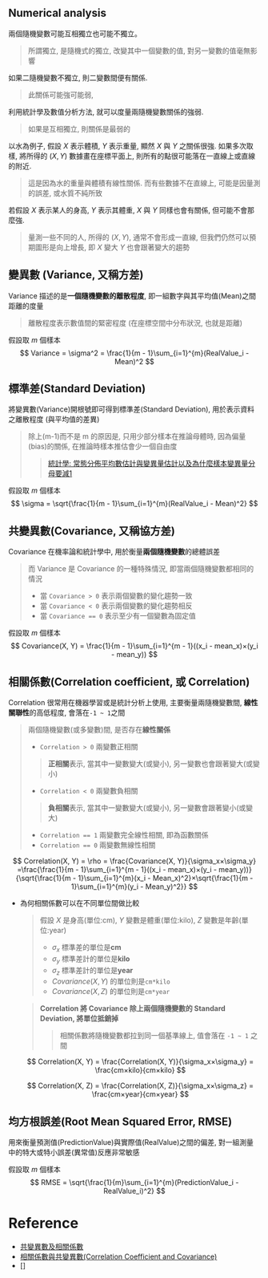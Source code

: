 Numerical analysis
----

兩個隨機變數可能互相獨立也可能不獨立。
> 所謂獨立, 是隨機式的獨立, 改變其中一個變數的值, 對另一變數的值毫無影響

如果二隨機變數不獨立, 則二變數間便有關係.
> 此關係可能強可能弱,

利用統計學及數值分析方法, 就可以度量兩隨機變數關係的強弱.
> 如果是互相獨立, 則關係是最弱的

以水為例子, 假設 $X$ 表示體積, $Y$ 表示重量, 顯然 $X$ 與 $Y$ 之關係很強.
如果多次取樣, 將所得的 $(X,Y)$ 數據畫在座標平面上, 則所有的點很可能落在一直線上或直線的附近.
> 這是因為水的重量與體積有線性關係. 而有些數據不在直線上, 可能是因量測的誤差, 或水質不純所致

若假設 $X$ 表示某人的身高, $Y$ 表示其體重, $X$ 與 $Y$ 同樣也會有關係, 但可能不會那麼強.
> 量測一些不同的人, 所得的 $(X,Y)$, 通常不會形成一直線,
但我們仍然可以預期圖形是向上增長, 即 $X$ 變大 $Y$ 也會跟著變大的趨勢

## 變異數 (Variance, 又稱**方差**)

Variance 描述的是**一個隨機變數的離散程度**, 即一組數字與其平均值(Mean)之間距離的度量
> 離散程度表示數值間的緊密程度 (在座標空間中分布狀況, 也就是距離)

假設取 $m$ 個樣本
$$
Variance = \sigma^2 = \frac{1}{m - 1}\sum_{i=1}^{m}(RealValue_i - Mean)^2
$$

## 標準差(Standard Deviation)

將變異數(Variance)開根號即可得到標準差(Standard Deviation), 用於表示資料之離散程度 (與平均值的差異)
> 除上(m-1)而不是 m 的原因是, 只用少部分樣本在推論母體時, 因為偏量(bias)的關係, 在推論時樣本推估會少一個自由度
>> [統計學: 常態分佈平均數估計與變異量估計以及為什麼樣本變異量分母要減1](https://medium.com/@chih.sheng.huang821/%E7%B5%B1%E8%A8%88%E5%AD%B8-%E5%B8%B8%E6%85%8B%E5%88%86%E5%B8%83%E5%B9%B3%E5%9D%87%E6%95%B8%E4%BC%B0%E8%A8%88%E8%88%87%E8%AE%8A%E7%95%B0%E9%87%8F%E4%BC%B0%E8%A8%88%E4%BB%A5%E5%8F%8A%E7%82%BA%E4%BB%80%E9%BA%BC%E6%A8%A3%E6%9C%AC%E8%AE%8A%E7%95%B0%E9%87%8F%E5%88%86%E6%AF%8D%E8%A6%81%E6%B8%9B1-bfff53b02b95)

假設取 $m$ 個樣本
$$
\sigma = \sqrt{\frac{1}{m - 1}\sum_{i=1}^{m}(RealValue_i - Mean)^2}
$$

## 共變異數(Covariance, 又稱**協方差**)

Covariance 在機率論和統計學中, 用於衡量**兩個隨機變數**的總體誤差
> 而 Variance 是 Covariance 的一種特殊情況, 即當兩個隨機變數都相同的情況
> + 當 `Covariance > 0` 表示兩個變數的變化趨勢一致
> + 當 `Covariance < 0` 表示兩個變數的變化趨勢相反
> + 當 `Covariance == 0` 表示至少有一個變數為固定值


假設取 $m$ 個樣本
$$
Covariance(X, Y) = \frac{1}{m - 1}\sum_{i=1}^{m - 1}((x_i - mean_x)×(y_i - mean_y))
$$

## 相關係數(Correlation coefficient, 或 Correlation)

Correlation 很常用在機器學習或是統計分析上使用, 主要衡量兩隨機變數間, **線性關聯性**的高低程度, 會落在`-1 ~ 1`之間
> 兩個隨機變數(或多變數)間, 是否存在**線性關係**
> + `Correlation > 0` 兩變數正相關
>> **正相關**表示, 當其中一變數變大(或變小), 另一變數也會跟著變大(或變小)
> + `Correlation < 0` 兩變數負相關
>> **負相關**表示, 當其中一變數變大(或變小), 另一變數會跟著變小(或變大)
> + `Correlation == 1` 兩變數完全線性相關, 即為函數關係
> + `Correlation == 0` 兩變數無線性相關


$$
Correlation(X, Y) = \rho = \frac{Covariance(X, Y)}{\sigma_x×\sigma_y}
=\frac{\frac{1}{m - 1}\sum_{i=1}^{m - 1}((x_i - mean_x)×(y_i - mean_y))}{\sqrt{\frac{1}{m - 1}\sum_{i=1}^{m}(x_i - Mean_x)^2}×\sqrt{\frac{1}{m - 1}\sum_{i=1}^{m}(y_i - Mean_y)^2}}
$$

+ 為何相關係數可以在不同單位間做比較
    > 假設 $X$ 是身高(單位:cm), $Y$ 變數是體重(單位:kilo), $Z$ 變數是年齡(單位:year)
    > - $\sigma_x$ 標準差的單位是**cm**
    > - $\sigma_y$ 標準差計的單位是**kilo**
    > - $\sigma_z$ 標準差計的單位是**year**
    > - $Covariance(X, Y)$ 的單位則是`cm*kilo`
    > - $Covariance(X, Z)$ 的單位則是`cm*year`

    > **Correlation 將 Covariance 除上兩個隨機變數的 Standard Deviation, 將單位抵銷掉**
    >> 相關係數將隨機變數都拉到同一個基準線上, 值會落在 `-1 ~ 1` 之間

    $$
    Correlation(X, Y) = \frac{Correlation(X, Y)}{\sigma_x×\sigma_y} = \frac{cm×kilo}{cm×kilo}
    $$

    $$
    Correlation(X, Z) = \frac{Correlation(X, Z)}{\sigma_x×\sigma_z} = \frac{cm×year}{cm×year}
    $$

## 均方根誤差(Root Mean Squared Error, RMSE)

用來衡量預測值(PredictionValue)與實際值(RealValue)之間的偏差, 對一組測量中的特大或特小誤差(異常值)反應非常敏感

假設取 $m$ 個樣本
$$
RMSE = \sqrt{\frac{1}{m}\sum_{i=1}^{m}(PredictionValue_i - RealValue_i)^2}
$$



# Reference
+ [共變異數及相關係數](https://www.stat.nuk.edu.tw/cbme/math/statistic/sta2/s3_5/node1.html)
+ [相關係數與共變異數(Correlation Coefficient and Covariance)](https://chih-sheng-huang821.medium.com/%E7%9B%B8%E9%97%9C%E4%BF%82%E6%95%B8%E8%88%87%E5%85%B1%E8%AE%8A%E7%95%B0%E6%95%B8-correlation-coefficient-and-covariance-c9324c5cf679)
+ []



